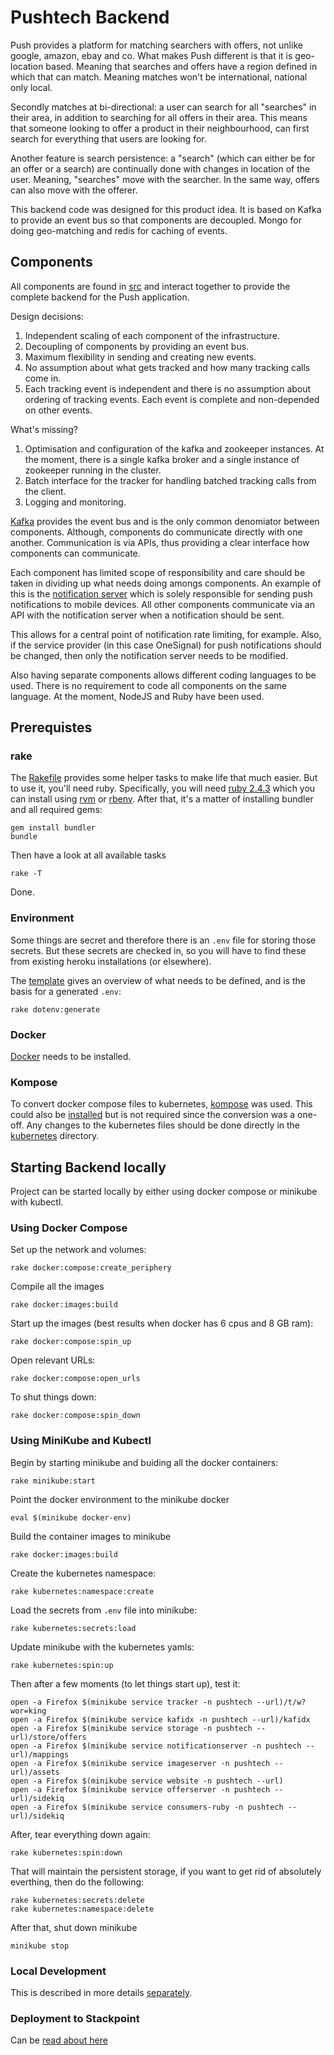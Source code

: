 # Pushtech Backend

Push provides a platform for matching searchers with offers, not unlike
google, amazon, ebay and co. What makes Push different is that it is
geo-location based. Meaning that searches and offers have a region defined
in which that can match. Meaning matches won't be international, national only
local.

Secondly matches at bi-directional: a user can search for all "searches" in
their area, in addition to searching for all offers in their area. This means
that someone looking to offer a product in their neighbourhood, can first
search for everything that users are looking for.

Another feature is search persistence: a "search" (which can either be for an
offer or a search) are continually done with changes in location of the user.
Meaning, "searches" move with the searcher. In the same way, offers can also
move with the offerer.

This backend code was designed for this product idea. It is based on
Kafka to provide an event bus so that components are decoupled. Mongo
for doing geo-matching and redis for caching of events.

## Components

All components are found in [src](src) and interact together to provide
the complete backend for the Push application.

Design decisions:

1. Independent scaling of each component of the infrastructure.
2. Decoupling of components by providing an event bus.
3. Maximum flexibility in sending and creating new events.
4. No assumption about what gets tracked and how many tracking calls come in.
5. Each tracking event is independent and there is no assumption about
   ordering of tracking events. Each event is complete and non-depended
   on other events.

What's missing?

1. Optimisation and configuration of the kafka and zookeeper instances.
   At the moment, there is a single kafka broker and a single instance
   of zookeeper running in the cluster.
2. Batch interface for the tracker for handling batched tracking calls
   from the client.
3. Logging and monitoring.

[Kafka](https://kafka.apache.org/) provides the event bus and is the only
common denomiator between components. Although, components do communicate
directly with one another. Communication is via APIs, thus providing a
clear interface how components can communicate.

Each component has limited scope of responsibility and care should be taken
in dividing up what needs doing amongs components. An example of this
is the [notification server](src/notificationserver) which is solely
responsible for sending push notifications to mobile devices. All other
components communicate via an API with the notification server when
a notification should be sent.

This allows for a central point of notification rate limiting, for example.
Also, if the service provider (in this case OneSignal) for push notifications
should be changed, then only the notification server needs to be modified.

Also having separate components allows different coding languages to be
used. There is no requirement to code all components on the same language.
At the moment, NodeJS and Ruby have been used.

## Prerequistes

### rake

The [Rakefile](Rakefile) provides some helper tasks to make life that
much easier. But to use it, you'll need ruby. Specifically, you will
need [ruby 2.4.3](.ruby-version) which you can install using
[rvm](https://en.wikipedia.org/wiki/Ruby_Version_Manager) or
[rbenv](https://github.com/rbenv/rbenv). After that, it's a matter
of installing bundler and all required gems:

    gem install bundler
    bundle

Then have a look at all available tasks

    rake -T

Done.

### Environment

Some things are secret and therefore there is an ```.env``` file for
storing those secrets. But these secrets are checked in, so you will have
to find these from existing heroku installations (or elsewhere).

The [template](.env.template) gives an overview of what needs to be defined,
and is the basis for a generated ```.env```:

    rake dotenv:generate

### Docker

[Docker](https://www.docker.com/docker-mac) needs to be installed.

### Kompose

To convert docker compose files to kubernetes, [kompose](https://kompose.io)
was used. This could also be [installed](http://kompose.io/setup/) but
is not required since the conversion was a one-off. Any changes to the
kubernetes files should be done directly in the [kubernetes](kubernetes)
directory.

## Starting Backend locally

Project can be started locally by either using docker compose or
minikube with kubectl.

### Using Docker Compose

Set up the network and volumes:

    rake docker:compose:create_periphery

Compile all the images

    rake docker:images:build

Start up the images (best results when docker has 6 cpus and 8 GB ram):

    rake docker:compose:spin_up

Open relevant URLs:

    rake docker:compose:open_urls

To shut things down:

    rake docker:compose:spin_down

### Using MiniKube and Kubectl


Begin by starting minikube and buiding all the docker containers:

    rake minikube:start

Point the docker environment to the minikube docker

    eval $(minikube docker-env)

Build the container images to minikube

    rake docker:images:build

Create the kubernetes namespace:

    rake kubernetes:namespace:create

Load the secrets from ```.env``` file into minikube:

    rake kubernetes:secrets:load

Update minikube with the kubernetes yamls:

    rake kubernetes:spin:up

Then after a few moments (to let things start up), test it:

    open -a Firefox $(minikube service tracker -n pushtech --url)/t/w?wor=king
    open -a Firefox $(minikube service kafidx -n pushtech --url)/kafidx
    open -a Firefox $(minikube service storage -n pushtech --url)/store/offers
    open -a Firefox $(minikube service notificationserver -n pushtech --url)/mappings
    open -a Firefox $(minikube service imageserver -n pushtech --url)/assets
    open -a Firefox $(minikube service website -n pushtech --url)
    open -a Firefox $(minikube service offerserver -n pushtech --url)/sidekiq
    open -a Firefox $(minikube service consumers-ruby -n pushtech --url)/sidekiq

After, tear everything down again:

    rake kubernetes:spin:down

That will maintain the persistent storage, if you want to get rid of
absolutely everthing, then do the following:

    rake kubernetes:secrets:delete
    rake kubernetes:namespace:delete

After that, shut down minikube

    minikube stop


### Local Development

This is described in more details [separately](docs/development.md).

### Deployment to Stackpoint

Can be [read about here](docs/deployment.md)

